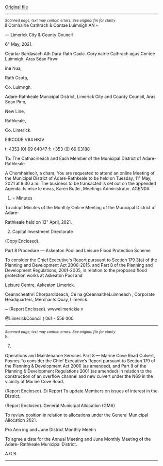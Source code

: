[Original file](https://www.limerick.ie/sites/default/files/media/documents/2021-05/00-agenda-11th-may-2021.pdf)

---
*<small>Scanned page, text may contain errors. See original file for clarity</small>*  
il Comhairle Cathrach
& Contae Luimnigh
AN ~

— Limerick City
& County Council

6" May, 2021.

Ceartar Bardasach Ath Dara-Rath Caola.
Cory.nairle Cathrach agus Contee Luimnigh,
Aras Séan Firwr

ine Nua,

Rath Csota,

Co. Luimngh.

Adare-Rathkeale Municipal District,
Limerick City and County Council,
Aras Sean Pinn,

New Line,

Rathkeale,

Co. Limerick.

EIRCODE V94 HKIV

t: 4353 (0) 69 64047
f: +353 (0) 69 63188

To: The Cathaoirleach and Each Member of the Municipal District of Adare-Rathkeale

A Chomhairleoir, a chara,
You are requested to attend an online Meeting of the Municipal District of Adare-Rathkeale to be
held on Tuesday, 11" May, 2021 at 9.30 a.m. The business to be transacted is set out on the
appended Agenda.
Is mise le meas,
Karen Butler,
Meetings Administrator.
AGENDA
1. = Minutes

To adopt Minutes of the Monthly Online Meeting of the Municipal District of Adare-

Rathkeale held on 13" April, 2021.

2. Capital Investment Directorate

(Copy Enclosed).

Part 8 Procedure — Askeaton Pool and Leisure Flood Protection Scheme

To consider the Chief Executive's Report pursuant to Section 179 3(a) of the Planning and
Development Act 2000-2015, and Part 8 of the Planning and Development Regulations,
2001-2005, in relation to the proposed flood protection works at Askeaton Pool and

Leisure Centre, Askeaton Limerick.

Ceanncheathri Chorpardideach, Cé na gCeannaitheLuimneach ,
Corporate Headquarters, Merchants Quay, Limerick.

~ (Report Enclosed).
wwwelimerickie
v

@LimerickCouncil
( 061 - 556 000


---
*<small>Scanned page, text may contain errors. See original file for clarity</small>*  
5.

7.

Operations and Maintenance Services
Part 8 — Marine Cove Road Culvert, Foynes
To consider the Chief Executive’s Report pursuant to Section 179 of the Planning &
Development Act 2000 (as amended), and Part 8 of the Planning & Development
Regulations 2001 (as amended) in relation to the construction of an overflow channel and
new culvert under the N69 in the vicinity of Marine Cove Road.

(Report Enclosed).
Di Report
To update Members on issues of interest in the District.

(Report Enclosed).
General Municipal Allocation (GMA)

To review position in relation to allocations under the General Municipal Allocation 2021.

Pro Ann ing and June District Monthly Meetin

To agree a date for the Annual Meeting and June Monthly Meeting of the Adare-
Rathkeale Municipal District.

A.O.B.


---
